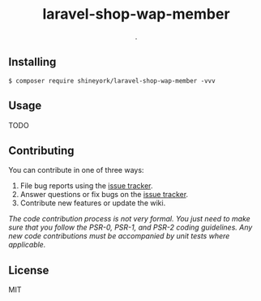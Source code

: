 <h1 align="center"> laravel-shop-wap-member </h1>

<p align="center"> .</p>


## Installing

```shell
$ composer require shineyork/laravel-shop-wap-member -vvv
```

## Usage

TODO

## Contributing

You can contribute in one of three ways:

1. File bug reports using the [issue tracker](https://github.com/shineyork/laravel-shop-wap-member/issues).
2. Answer questions or fix bugs on the [issue tracker](https://github.com/shineyork/laravel-shop-wap-member/issues).
3. Contribute new features or update the wiki.

_The code contribution process is not very formal. You just need to make sure that you follow the PSR-0, PSR-1, and PSR-2 coding guidelines. Any new code contributions must be accompanied by unit tests where applicable._

## License

MIT